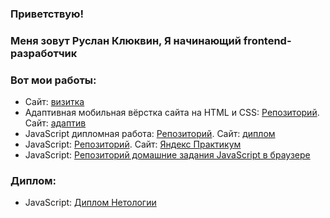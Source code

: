  ###    Приветствую!
###  Меня зовут Руслан Клюквин, Я начинающий frontend-разработчик
### Вот мои работы: 

-  Сайт: [визитка](http://ruslanklukvin.tilda.ws/)
-  Адаптивная мобильная вёрстка сайта на HTML и CSS: [Репозиторий](https://github.com/RuslanKlukvin/MQ-Diploma). Сайт: [адаптив](https://ruslanklukvin.github.io/MQ-Diploma/)
-  JavaScript дипломная работа: [Репозиторий](https://github.com/RuslanKlukvin/js-cp-diploma-edited). Сайт: [диплом](https://ruslanklukvin.github.io/js-cp-diploma-edited/)
-  JavaScript: [Репозиторий](https://github.com/RuslanKlukvin/Procrastinate). Сайт: [Яндекс Практикум](https://ruslanklukvin.github.io/Procrastinate/)
-  JavaScript: [Репозиторий домашние задания JavaScript в браузере](https://github.com/RuslanKlukvin/bhj-homeworks)

### Диплом:

-  JavaScript: [Диплом Нетологии](https://github.com/RuslanKlukvin/RuslanKlukvin/blob/main/%D0%94%D0%9F%D0%9F%20%D0%9A%D0%BB%D1%8E%D0%BA%D0%B2%D0%B8%D0%BD%20%D0%A0%D0%92.jpg)  
